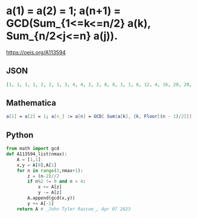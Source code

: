 # a\(1\) \= a\(2\) \= 1; a\(n\+1\) \= GCD\(Sum\_\{1<\=k<\=n/2\} a\(k\), Sum\_\{n/2<j<\=n\} a\(j\)\)\.
https://oeis.org/A113594
## JSON
```JSON
[1, 1, 1, 1, 2, 2, 1, 3, 4, 4, 2, 2, 8, 8, 1, 1, 6, 12, 4, 16, 20, 20, 2, 2, 4, 8, 8, 16, 40, 40, 1, 1, 2, 2, 6, 12, 12, 12, 32, 64, 16, 80, 20, 100, 120, 120, 2, 2, 4, 4, 4, 8, 8, 8, 16, 16, 16, 32, 40, 200, 240, 240, 1, 1, 2, 2, 2, 4, 6, 6, 12, 12, 24, 24, 12, 12, 72, 144, 32, 64, 192, 384]
```
## Mathematica
```Mathematica
a[1] = a[2] = 1; a[n_] := a[n] = GCD[ Sum[a[k], {k, Floor[(n - 1)/2]}], Sum[a[j], {j, Ceiling[n/2], n - 1}]]; Array[a, 82] (* _Robert G. Wilson v_, Feb 01 2006 *)
```
## Python
```Python
from math import gcd
def A113594_list(nmax):
    A = [1,1]
    x,y = A[0],A[1]
    for n in range(3,nmax+1):
        z = (n-2)//2
        if n%2 != 0 and n > 4:
            x += A[z]
            y -= A[z]
        A.append(gcd(x,y))
        y += A[-1]
    return A # _John Tyler Rascoe_, Apr 07 2023
```
